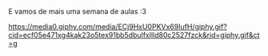 E vamos de mais uma semana de aulas :3

https://media0.giphy.com/media/ECj9HxU0PKVx69IufH/giphy.gif?cid=ecf05e471xg4kak23o5tex91bb5dbulfxllld80c2527fzck&rid=giphy.gif&ct=g



